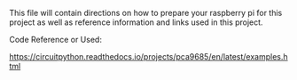This file will contain directions on how to prepare your raspberry pi for this project as well as reference information and links used in this project.



Code Reference or Used:

https://circuitpython.readthedocs.io/projects/pca9685/en/latest/examples.html

